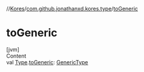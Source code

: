 //[Kores](../index.md)/[com.github.jonathanxd.kores.type](index.md)/[toGeneric](to-generic.md)



# toGeneric  
[jvm]  
Content  
val [Type](https://docs.oracle.com/javase/8/docs/api/java/lang/reflect/Type.html).[toGeneric](to-generic.md): [GenericType](-generic-type/index.md)  



